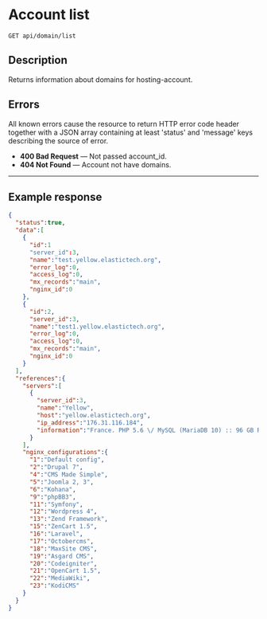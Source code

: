 # Account list

    GET api/domain/list

## Description

Returns information about domains for hosting-account.

## Errors
All known errors cause the resource to return HTTP error code header together with a JSON array containing at least 'status' and 'message' keys describing the source of error.

- **400 Bad Request** — Not passed account_id. 
- **404 Not Found** — Account not have domains.

***

## Example response

```json
{
  "status":true,
  "data":[
    {
      "id":1
      "server_id":3,
      "name":"test.yellow.elastictech.org",
      "error_log":0,
      "access_log":0,
      "mx_records":"main",
      "nginx_id":0
    },
    {
      "id":2,
      "server_id":3,
      "name":"test1.yellow.elastictech.org",
      "error_log":0,
      "access_log":0,
      "mx_records":"main",
      "nginx_id":0
    }
  ],
  "references":{
    "servers":[
      {
        "server_id":3,
        "name":"Yellow",
        "host":"yellow.elastictech.org",
        "ip_address":"176.31.116.184",
        "information":"France. PHP 5.6 \/ MySQL (MariaDB 10) :: 96 GB RAM | 2x Intel Xeon E5606"
      }
    ],
    "nginx_configurations":{
      "1":"Default config",
      "2":"Drupal 7",
      "4":"CMS Made Simple",
      "5":"Joomla 2, 3",
      "6":"Kohana",
      "9":"phpBB3",
      "11":"Symfony",
      "12":"Wordpress 4",
      "13":"Zend Framework",
      "15":"ZenCart 1.5",
      "16":"Laravel",
      "17":"Octobercms",
      "18":"MaxSite CMS",
      "19":"Asgard CMS",
      "20":"Codeigniter",
      "21":"OpenCart 1.5",
      "22":"MediaWiki",
      "23":"KodiCMS"
    }
  }
}
```
